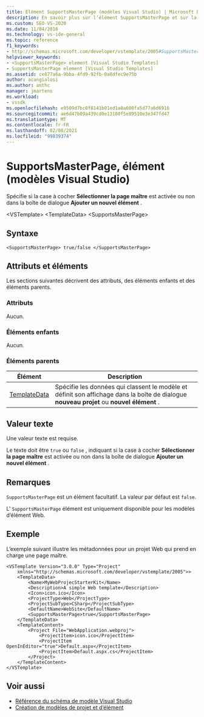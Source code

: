 ```yaml
---
title: Élément SupportsMasterPage (modèles Visual Studio) | Microsoft Docs
description: En savoir plus sur l’élément SupportsMasterPage et sur la façon dont il spécifie si la case à cocher sélectionner la page maître est activée ou non dans la boîte de dialogue Ajouter un nouvel élément.
ms.custom: SEO-VS-2020
ms.date: 11/04/2016
ms.technology: vs-ide-general
ms.topic: reference
f1_keywords:
- http://schemas.microsoft.com/developer/vstemplate/2005#SupportsMasterPage
helpviewer_keywords:
- <SupportsMasterPage> element [Visual Studio Templates]
- SupportsMasterPage element [Visual Studio Templates]
ms.assetid: ce877a6a-9bba-4fd9-92fb-0a8dfec9e75b
author: acangialosi
ms.author: anthc
manager: jmartens
ms.workload:
- vssdk
ms.openlocfilehash: e9509d7bc0f8141b01ed1a0a600fa5d77a6d6916
ms.sourcegitcommit: ae6d47b09a439cd0e13180f5e89510e3e347fd47
ms.translationtype: MT
ms.contentlocale: fr-FR
ms.lasthandoff: 02/08/2021
ms.locfileid: "99839374"
---
```

# <a name="supportsmasterpage-element-visual-studio-templates"></a>SupportsMasterPage, élément (modèles Visual Studio)
Spécifie si la case à cocher **Sélectionner la page maître** est activée ou non dans la boîte de dialogue **Ajouter un nouvel élément** .

 \<VSTemplate> \<TemplateData>
 \<SupportsMasterPage>

## <a name="syntax"></a>Syntaxe

```
<SupportsMasterPage> true/false </SupportsMasterPage>
```

## <a name="attributes-and-elements"></a>Attributs et éléments
 Les sections suivantes décrivent des attributs, des éléments enfants et des éléments parents.

### <a name="attributes"></a>Attributs
 Aucun.

### <a name="child-elements"></a>Éléments enfants
 Aucun.

### <a name="parent-elements"></a>Éléments parents

|Élément|Description|
|-------------|-----------------|
|[TemplateData](../extensibility/templatedata-element-visual-studio-templates.md)|Spécifie les données qui classent le modèle et définit son affichage dans la boîte de dialogue **nouveau projet** ou **nouvel élément** .|

## <a name="text-value"></a>Valeur texte
 Une valeur texte est requise.

 Le texte doit être `true` ou `false` , indiquant si la case à cocher **Sélectionner la page maître** est activée ou non dans la boîte de dialogue **Ajouter un nouvel élément** .

## <a name="remarks"></a>Remarques
 `SupportsMasterPage` est un élément facultatif. La valeur par défaut est `false`.

 L' `SupportsMasterPage` élément est uniquement disponible pour les modèles d’élément Web.

## <a name="example"></a>Exemple
 L’exemple suivant illustre les métadonnées pour un projet Web qui prend en charge une page maître.

```
<VSTemplate Version="3.0.0" Type="Project"
    xmlns="http://schemas.microsoft.com/developer/vstemplate/2005">>
    <TemplateData>
        <Name>MyWebProjecStarterKit</Name>
        <Description>A simple Web template</Description>
        <Icon>icon.ico</Icon>
        <ProjectType>Web</ProjectType>
        <ProjectSubType>CSharp</ProjectSubType>
        <DefaultName>WebSite</DefaultName>
        <SupportsMasterPage>true</SupportsMasterPage>
    </TemplateData>
    <TemplateContent>
        <Project File="WebApplication.webproj">
            <ProjectItem>icon.ico</ProjectItem>
            <ProjectItem OpenInEditor="true">Default.aspx</ProjectItem>
            <ProjectItem>Default.aspx.cs</ProjectItem>
        </Project>
    </TemplateContent>
</VSTemplate>
```

## <a name="see-also"></a>Voir aussi
- [Référence du schéma de modèle Visual Studio](../extensibility/visual-studio-template-schema-reference.md)
- [Création de modèles de projet et d’élément](../ide/creating-project-and-item-templates.md)
